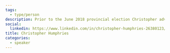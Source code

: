 ```yaml
---
tags:
  - type/person
description: Prior to the June 2018 provincial election Christopher advised the President of the Ontario Treasury Board Secretariat on all IT related matters, including IT strategy, procurement, implementation, governance, and the Ontario Digital Service. Christopher has also held private sector project and project management roles and worked closely with senior executives at CGI - Canada to develop and implement corporate strategy.
social:
  linkedin: https://www.linkedin.com/in/christopher-humphries-26380123/
title: Christopher Humphries
categories:
  - speaker
---
```

